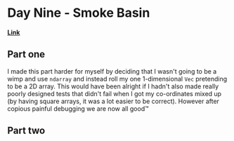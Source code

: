 # Day Nine - Smoke Basin

[**Link**](https://adventofcode.com/2021/day/9)

## Part one

I made this part harder for myself by deciding that I wasn't going to be a wimp and use `ndarray` and instead roll my one 1-dimensional `Vec` pretending to be a 2D array.
This would have been alright if I hadn't also made really poorly designed tests that didn't fail when I got my co-ordinates mixed up (by having square arrays, it was a lot easier to be correct).
However after copious painful debugging we are now all good™

## Part two
